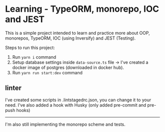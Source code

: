 # Learning - TypeORM, monorepo, IOC and JEST

This is a simple project intended to learn and practice more about OOP, monorepos, TypeORM, IOC (using Inversify) and JEST (Testing).

Steps to run this project:

1. Run `yarn i` command
2. Setup database settings inside `data-source.ts` file -> I've created a docker image of postgres (downloaded in docker hub).
3. Run `yarn run start:dev` command

## linter

I've created some scripts in .lintstagedrc.json, you can change it to your need.
I've also added a hook with Husky (only added pre-commit and pre-push hooks)

---

I'm also still implementing the monorepo scheme and tests.
